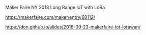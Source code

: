 Maker Faire NY 2018
Long Range IoT with LoRa

https://makerfaire.com/maker/entry/68112/

https://don.github.io/slides/2018-09-23-makerfaire-iot-lorawan/
